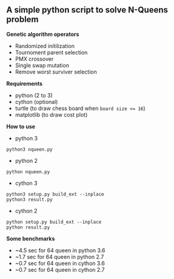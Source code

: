 

A simple python script to solve N-Queens problem
--------------------------------------------------------------


**Genetic algorithm operators**

- Randomized initilization
- Tournoment parent selection
- PMX crossover
- Single swap mutation
- Remove worst surviver selection

**Requirements**

- python (2 to 3)
- cython (optional)
- turtle (to draw chess board when `board size <= 16`)
- matplotlib (to draw cost plot)

**How to use**

- python 3
```
python3 nqueen.py
```

- python 2
```
python nqueen.py
```

- cython 3
```
python3 setup.py build_ext --inplace
python3 result.py
```

- cython 2
```
python setup.py build_ext --inplace
python result.py
```



**Some benchmarks**

- ~4.5 sec for 64 queen in python 3.6
- ~1.7 sec for 64 queen in python 2.7
- ~0.7 sec for 64 queen in cython 3.6
- ~0.7 sec for 64 queen in cython 2.7

